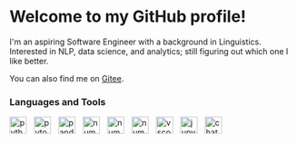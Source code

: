 # Welcome to my GitHub profile!

I'm an aspiring Software Engineer with a background in Linguistics. Interested in NLP, data science, and analytics; still figuring out which one I like better.

You can also find me on <a href="https://gitee.com/malymary" title="gitee">Gitee</a>.

### Languages and Tools

<a href="https://www.python.org/" title="Python">
<img align="left" alt="python" width="30px" style="padding-right:10px;"
src="https://cdn.jsdelivr.net/gh/devicons/devicon/icons/python/python-original.svg" />
</a>

<a href="https://pytorch.org/" title="PyTorch">
<img align="left" alt="pytorch" width="30px" style="padding-right:10px;" src="https://cdn.jsdelivr.net/gh/devicons/devicon/icons/pytorch/pytorch-original.svg"/>
</a>

<a href="https://pandas.pydata.org/" title="Pandas">
<img align="left" alt="pandas" width="30px" style="padding-right:10px;"
src="https://cdn.jsdelivr.net/gh/devicons/devicon/icons/pandas/pandas-original.svg"/>
</a>

<a href="https://numpy.org/" title="NumPy">
<img align="left" alt="numpy" width="30px" style="padding-right:10px;"
src="https://cdn.jsdelivr.net/gh/devicons/devicon/icons/numpy/numpy-original.svg"/>
</a>

<a href="https://numpy.org/" title="Seaborn">
<img align="left" alt="numpy" width="30px" style="padding-right:10px;"
src="https://seaborn.pydata.org/_images/logo-mark-lightbg.svg"/>
</a>

<a href="https://www.r-project.org/about.html" title="R">
<img align="left" alt="numpy" width="30px" style="padding-right:10px;"
src="https://www.r-project.org/logo/Rlogo.svg"/>
</a>

<a href="https://code.visualstudio.com/" title="Visual Studio">
<img align="left" alt="vscode" width="30px" style="padding-right:10px;"
src="https://cdn.jsdelivr.net/gh/devicons/devicon/icons/vscode/vscode-original.svg"/>
</a>

<a href="https://jupyter.org/" title="Jupyter">
<img align="left" alt="jupyter" width="30px" style="padding-right:10px;" src="https://cdn.jsdelivr.net/gh/devicons/devicon/icons/jupyter/jupyter-original.svg"/>
</a>

<a href="https://openai.com/blog/chatgpt" title="ChatGPT">
<img align="left" alt="chatgpt" width="30px" style="padding-right:10px;" src="https://upload.wikimedia.org/wikipedia/commons/0/04/ChatGPT_logo.svg"/>
</a>

<br />
